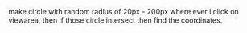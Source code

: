 make circle with random radius of 20px - 200px where ever i click on viewarea, then if those circle intersect then find the coordinates.
